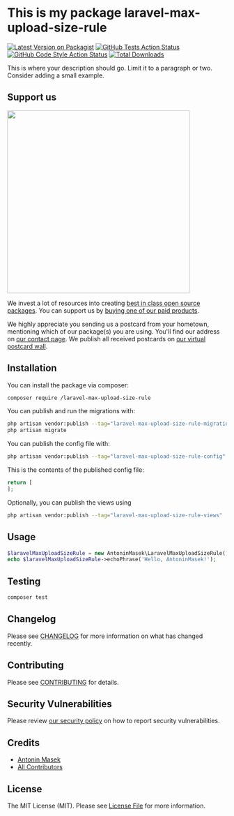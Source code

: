 # This is my package laravel-max-upload-size-rule

[![Latest Version on Packagist](https://img.shields.io/packagist/v//laravel-max-upload-size-rule.svg?style=flat-square)](https://packagist.org/packages//laravel-max-upload-size-rule)
[![GitHub Tests Action Status](https://img.shields.io/github/actions/workflow/status//laravel-max-upload-size-rule/run-tests.yml?branch=main&label=tests&style=flat-square)](https://github.com//laravel-max-upload-size-rule/actions?query=workflow%3Arun-tests+branch%3Amain)
[![GitHub Code Style Action Status](https://img.shields.io/github/actions/workflow/status//laravel-max-upload-size-rule/fix-php-code-style-issues.yml?branch=main&label=code%20style&style=flat-square)](https://github.com//laravel-max-upload-size-rule/actions?query=workflow%3A"Fix+PHP+code+style+issues"+branch%3Amain)
[![Total Downloads](https://img.shields.io/packagist/dt//laravel-max-upload-size-rule.svg?style=flat-square)](https://packagist.org/packages//laravel-max-upload-size-rule)

This is where your description should go. Limit it to a paragraph or two. Consider adding a small example.

## Support us

[<img src="https://github-ads.s3.eu-central-1.amazonaws.com/laravel-max-upload-size-rule.jpg?t=1" width="419px" />](https://spatie.be/github-ad-click/laravel-max-upload-size-rule)

We invest a lot of resources into creating [best in class open source packages](https://spatie.be/open-source). You can support us by [buying one of our paid products](https://spatie.be/open-source/support-us).

We highly appreciate you sending us a postcard from your hometown, mentioning which of our package(s) you are using. You'll find our address on [our contact page](https://spatie.be/about-us). We publish all received postcards on [our virtual postcard wall](https://spatie.be/open-source/postcards).

## Installation

You can install the package via composer:

```bash
composer require /laravel-max-upload-size-rule
```

You can publish and run the migrations with:

```bash
php artisan vendor:publish --tag="laravel-max-upload-size-rule-migrations"
php artisan migrate
```

You can publish the config file with:

```bash
php artisan vendor:publish --tag="laravel-max-upload-size-rule-config"
```

This is the contents of the published config file:

```php
return [
];
```

Optionally, you can publish the views using

```bash
php artisan vendor:publish --tag="laravel-max-upload-size-rule-views"
```

## Usage

```php
$laravelMaxUploadSizeRule = new AntoninMasek\LaravelMaxUploadSizeRule();
echo $laravelMaxUploadSizeRule->echoPhrase('Hello, AntoninMasek!');
```

## Testing

```bash
composer test
```

## Changelog

Please see [CHANGELOG](CHANGELOG.md) for more information on what has changed recently.

## Contributing

Please see [CONTRIBUTING](CONTRIBUTING.md) for details.

## Security Vulnerabilities

Please review [our security policy](../../security/policy) on how to report security vulnerabilities.

## Credits

- [Antonin Masek](https://github.com/)
- [All Contributors](../../contributors)

## License

The MIT License (MIT). Please see [License File](LICENSE.md) for more information.
